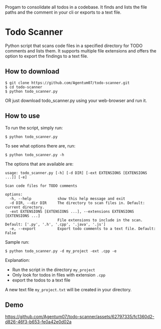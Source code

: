 Progam to consolidate all todos in a codebase. It finds and lists the file paths and the comment in your cli or exports to a text file.

# Todo Scanner

Python script that scans code files in a specified directory for TODO comments and lists them. It supports multiple file extensions and offers the option to export the findings to a text file.

## How to download
```
$ git clone https://github.com/Agentum07/todo-scanner.git
$ cd todo-scanner
$ python todo_scanner.py
```
OR just download todo_scanner.py using your web-browser and run it.

## How to use
To run the script, simply run:
```
$ python todo_scanner.py
```
To see what options there are, run:
```
$ python todo_scanner.py -h
```
The options that are available are:
```
usage: todo_scanner.py [-h] [-d DIR] [-ext EXTENSIONS [EXTENSIONS ...]] [-e]

Scan code files for TODO comments

options:
  -h, --help            show this help message and exit
  -d DIR, --dir DIR     The directory to scan files in. Default: current directory.
  -ext EXTENSIONS [EXTENSIONS ...], --extensions EXTENSIONS [EXTENSIONS ...]
                        File extensions to include in the scan. Default: ['.py', '.h', '.cpp', '.java', '.js']
  -e, --export          Export todo comments to a text file. Default: False
```

Sample run:
```
$ python todo_scanner.py -d my_project -ext .cpp -e
```
Explanation:
- Run the script in the directory `my_project`
- Only look for todos in files with extension `.cpp`
- export the todos to a text file

A new text file `my_project.txt` will be created in your directory.

## Demo
https://github.com/Agentum07/todo-scanner/assets/62797335/fc1360d2-d826-46f3-b653-fe0a42e0d02a

